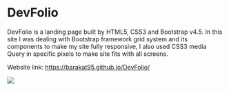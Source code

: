 # DevFolio
DevFolio is a landing page built by HTML5, CSS3 and Bootstrap v4.5.
In this site I was dealing with Bootstrap framework grid system and its components to make my site 
fully responsive, I also used CSS3 media Query in specific pixels to make site fits with all screens.

Website link: https://barakat95.github.io/DevFolio/

![](DevFolio-min.gif)
